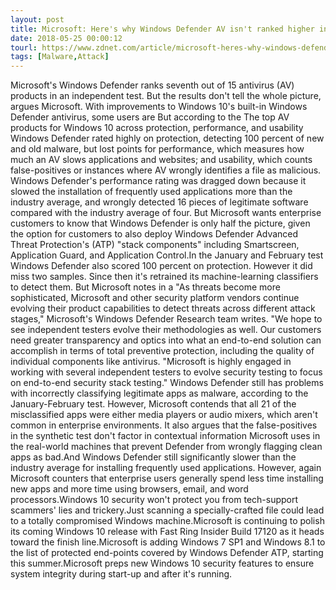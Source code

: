 ```yaml
---
layout: post
title: Microsoft: Here's why Windows Defender AV isn't ranked higher in new antivirus tests
date: 2018-05-25 00:00:12
tourl: https://www.zdnet.com/article/microsoft-heres-why-windows-defender-av-isnt-ranked-higher-in-new-antivirus-tests/
tags: [Malware,Attack]
---
```

Microsoft's Windows Defender ranks seventh out of 15 antivirus (AV) products in an independent test. But the results don't tell the whole picture, argues Microsoft. With improvements to Windows 10's built-in Windows Defender antivirus, some users are But according to the The top AV products for Windows 10 across protection, performance, and usability Windows Defender rated highly on protection, detecting 100 percent of new and old malware, but lost points for performance, which measures how much an AV slows applications and websites; and usability, which counts false-positives or instances where AV wrongly identifies a file as malicious. Windows Defender's performance rating was dragged down because it slowed the installation of frequently used applications more than the industry average, and wrongly detected 16 pieces of legitimate software compared with the industry average of four. But Microsoft wants enterprise customers to know that Windows Defender is only half the picture, given the option for customers to also deploy Windows Defender Advanced Threat Protection's (ATP) "stack components" including Smartscreen, Application Guard, and Application Control.In the January and February test Windows Defender also scored 100 percent on protection. However it did miss two samples. Since then it's retrained its machine-learning classifiers to detect them. But Microsoft notes in a "As threats become more sophisticated, Microsoft and other security platform vendors continue evolving their product capabilities to detect threats across different attack stages," Microsoft's Windows Defender Research team writes. "We hope to see independent testers evolve their methodologies as well. Our customers need greater transparency and optics into what an end-to-end solution can accomplish in terms of total preventive protection, including the quality of individual components like antivirus. "Microsoft is highly engaged in working with several independent testers to evolve security testing to focus on end-to-end security stack testing." Windows Defender still has problems with incorrectly classifying legitimate apps as malware, according to the January-February test. However, Microsoft contends that all 21 of the misclassified apps were either media players or audio mixers, which aren't common in enterprise environments. It also argues that the false-positives in the synthetic test don't factor in contextual information Microsoft uses in the real-world machines that prevent Defender from wrongly flagging clean apps as bad.And Windows Defender still significantly slower than the industry average for installing frequently used applications. However, again Microsoft counters that enterprise users generally spend less time installing new apps and more time using browsers, email, and word processors.Windows 10 security won't protect you from tech-support scammers' lies and trickery.Just scanning a specially-crafted file could lead to a totally compromised Windows machine.Microsoft is continuing to polish its coming Windows 10 release with Fast Ring Insider Build 17120 as it heads toward the finish line.Microsoft is adding Windows 7 SP1 and Windows 8.1 to the list of protected end-points covered by Windows Defender ATP, starting this summer.Microsoft preps new Windows 10 security features to ensure system integrity during start-up and after it's running.